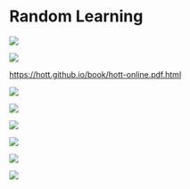 # Random Learning

[![](https://img.youtube.com/vi/bOXCLR3Wric/0.jpg)](https://www.youtube.com/watch?v=bOXCLR3Wric)

[![](https://img.youtube.com/vi/HfACrKJ_Y2w/0.jpg)](https://www.youtube.com/watch?v=HfACrKJ_Y2w)

<https://hott.github.io/book/hott-online.pdf.html>

[![](https://img.youtube.com/vi/jUM_Dpt6yu0/0.jpg)](https://www.youtube.com/watch?v=jUM_Dpt6yu0)

[![](https://img.youtube.com/vi/xvDuqW9SFT8/0.jpg)](https://www.youtube.com/watch?v=xvDuqW9SFT8)

[![](https://img.youtube.com/vi/SmXB2K_5lcA/0.jpg)](https://www.youtube.com/watch?v=SmXB2K_5lcA)

[![](https://img.youtube.com/vi/rdXw7Ps9vxc/0.jpg)](https://www.youtube.com/watch?v=rdXw7Ps9vxc&list=PLHXZ9OQGMqxersk8fUxiUMSIx0DBqsKZS)

[![](https://img.youtube.com/vi/wmDoUa4f-NM/0.jpg)](https://www.youtube.com/watch?v=wmDoUa4f-NM)

[![](https://img.youtube.com/vi/gpjYtAB9i2w/0.jpg)](https://www.youtube.com/watch?v=gpjYtAB9i2w)
